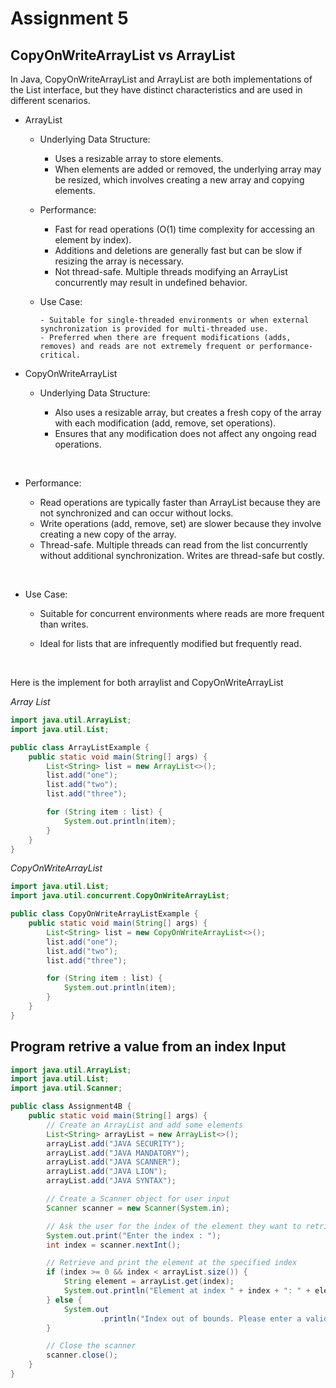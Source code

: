 # Assignment 5

## CopyOnWriteArrayList vs ArrayList

In Java, CopyOnWriteArrayList and ArrayList are both implementations of the List interface, but they have distinct characteristics and are used in different scenarios.

- ArrayList

  - Underlying Data Structure:

    - Uses a resizable array to store elements.
    - When elements are added or removed, the underlying array may be resized, which involves creating a new array and copying elements.

  - Performance:

    - Fast for read operations (O(1) time complexity for accessing an element by index).
    - Additions and deletions are generally fast but can be slow if resizing the array is necessary.
    - Not thread-safe. Multiple threads modifying an ArrayList concurrently may result in undefined behavior.

  - Use Case:

        - Suitable for single-threaded environments or when external synchronization is provided for multi-threaded use.
        - Preferred when there are frequent modifications (adds, removes) and reads are not extremely frequent or performance-critical.

- CopyOnWriteArrayList

  - Underlying Data Structure:

    - Also uses a resizable array, but creates a fresh copy of the array with each modification (add, remove, set operations).
    - Ensures that any modification does not affect any ongoing read operations.

<br>

- Performance:

  - Read operations are typically faster than ArrayList because they are not synchronized and can occur without locks.
  - Write operations (add, remove, set) are slower because they involve creating a new copy of the array.
  - Thread-safe. Multiple threads can read from the list concurrently without additional synchronization. Writes are thread-safe but costly.

<br>

- Use Case:

  - Suitable for concurrent environments where reads are more frequent than writes.

  - Ideal for lists that are infrequently modified but frequently read.

<br>

Here is the implement for both arraylist and CopyOnWriteArrayList

_Array List_

```java
import java.util.ArrayList;
import java.util.List;

public class ArrayListExample {
    public static void main(String[] args) {
        List<String> list = new ArrayList<>();
        list.add("one");
        list.add("two");
        list.add("three");

        for (String item : list) {
            System.out.println(item);
        }
    }
}
```

_CopyOnWriteArrayList_

```java
import java.util.List;
import java.util.concurrent.CopyOnWriteArrayList;

public class CopyOnWriteArrayListExample {
    public static void main(String[] args) {
        List<String> list = new CopyOnWriteArrayList<>();
        list.add("one");
        list.add("two");
        list.add("three");

        for (String item : list) {
            System.out.println(item);
        }
    }
}
```

## Program retrive a value from an index Input

```java
import java.util.ArrayList;
import java.util.List;
import java.util.Scanner;

public class Assignment4B {
    public static void main(String[] args) {
        // Create an ArrayList and add some elements
        List<String> arrayList = new ArrayList<>();
        arrayList.add("JAVA SECURITY");
        arrayList.add("JAVA MANDATORY");
        arrayList.add("JAVA SCANNER");
        arrayList.add("JAVA LION");
        arrayList.add("JAVA SYNTAX");

        // Create a Scanner object for user input
        Scanner scanner = new Scanner(System.in);

        // Ask the user for the index of the element they want to retrieve
        System.out.print("Enter the index : ");
        int index = scanner.nextInt();

        // Retrieve and print the element at the specified index
        if (index >= 0 && index < arrayList.size()) {
            String element = arrayList.get(index);
            System.out.println("Element at index " + index + ": " + element);
        } else {
            System.out
                    .println("Index out of bounds. Please enter a valid index between 0 and " + (arrayList.size() - 1));
        }

        // Close the scanner
        scanner.close();
    }
}
```
